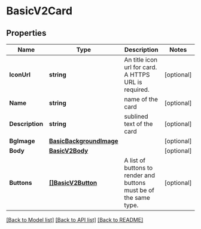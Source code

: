 # BasicV2Card

## Properties

Name | Type | Description | Notes
------------ | ------------- | ------------- | -------------
**IconUrl** | **string** | An title icon url for card. A HTTPS URL is required. | [optional] 
**Name** | **string** | name of the card | [optional] 
**Description** | **string** | sublined text of the card | [optional] 
**BgImage** | [**BasicBackgroundImage**](BasicBackgroundImage.md) |  | [optional] 
**Body** | [**BasicV2Body**](BasicV2Body.md) |  | [optional] 
**Buttons** | [**[]BasicV2Button**](BasicV2Button.md) | A list of buttons to render and buttons must be of the same type. | [optional] 

[[Back to Model list]](../README.md#documentation-for-models) [[Back to API list]](../README.md#documentation-for-api-endpoints) [[Back to README]](../README.md)


